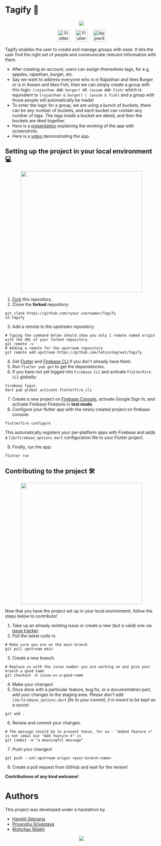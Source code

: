 # Tagify 💬


<p align="center">
  <img src="https://user-images.githubusercontent.com/37345795/205490455-f2794cab-7197-428d-8a53-b9b829f29e29.png"/>
</p>

<p  align="center">
<a  href="https://flutter.dev"  target="_blank"><img  height="39"  src="https://user-images.githubusercontent.com/37345795/205487266-9604e883-3bd3-45a5-b172-f4617d911ee3.png"  alt="Flutter Logo"></a> <a>&nbsp;&nbsp;&nbsp;</a>
<a  href="https://dart.dev/"  target="_blank"><img  height="39"  src="https://user-images.githubusercontent.com/37345795/205487289-bd04321b-3f3a-431d-9c29-7e8e4a22d43f.png"  alt="Flutter Logo"></a> <a>&nbsp;&nbsp;&nbsp;</a>
<a  href="https://firebase.google.com/"  target="_blank"><img  height="39"  src="https://user-images.githubusercontent.com/37345795/205487145-a7ad5e40-71e1-46d5-a828-ef82ee168885.png"  alt="Appwrite Logo"></a>
</p>

Tagify enables the user to create and manage groups with ease. It lets the user find the right set of people and communicate relevant information with them.
- After creating an account, users can assign themselves tags, for e.g. appdev, rajasthan, burger, etc.
- Say we want to address everyone who is in Rajasthan and likes Burger or is in Assam and likes Fish, then we can simply create a group with this logic: `(rajasthan AND burger) OR (assam AND fish)` which is equivalent to `(rajasthan & burger) | (assam & fish)` and a group with those people will automatically be made!
- To enter the logic for a group, we are using a bunch of buckets, there can be any number of buckets, and each bucket can contain any number of tags. The tags inside a bucket are `AND`ed, and then the buckets are `OR`ed together.
- Here is a [presentation](https://drive.google.com/file/d/1HFzEsUJGfNh_XIjrI4xhybGDt-T39Ijp/view) explaining the working of the app with screenshots.
- Here is a [video](https://drive.google.com/file/d/1ia9vZDcWBGl6M7pMer5KGyFjOuaQ4fOu/view?usp=share_link) demonstrating the app.

## Setting up the project in your local environment💻

<p align="center">
    <img src="https://user-images.githubusercontent.com/74055102/141175363-4c00515a-2658-475e-b510-394110d43ec5.png" height=400/>
</p>

1. [Fork](https://github.com/letsintegreat/Tagify/fork) this repository.
2. Clone the **forked** repository:
```
git clone https://github.com/<your username>/Tagify
cd Tagify
```
3. Add a remote to the upstream repository:
```
# Typing the command below should show you only 1 remote named origin with the URL of your forked repository
git remote -v
# Adding a remote for the upstream repository
git remote add upstream https://github.com/letsintegreat/Tagify
```
4. Get [Flutter](https://docs.flutter.dev/get-started/install) and [Firebase CLI](https://firebase.google.com/docs/cli?authuser=0&hl=en#install_the_firebase_cli) if you don't already have them.
5. Run `flutter pub get` to get the dependencies.
6. If you have not yet logged into `Firebase CLI` and activate `FlutterFire CLI` globally:
```
firebase login
dart pub global activate flutterfire_cli
```
7. Create a new project on [Firebase Console](https://console.firebase.google.com/), activate Google Sign In, and activate Firebase Firestore in **test mode**.
8. Configure your flutter app with the newly created project on firebase console:
```
flutterfire configure
```

This automatically registers your per-platform apps with Firebase and adds a `lib/firebase_options.dart` configuration file to your Flutter project.

9. Finally, run the app:
```
flutter run
```

## Contributing to the project 🛠

<p align="center">
    <img src="https://user-images.githubusercontent.com/74055102/141175911-fbefae23-d381-44b3-bcfb-d369cfb66659.png" height=400/>
</p>

Now that you have the project set up in your local environment, follow the steps below to contribute!

1. Take up an already existing issue or create a new (but a valid) one via [issue tracker](https://github.com/letsintegreat/Tagify/issues).
2. Pull the latest code in.
```
# Make sure you are on the main branch
git pull upstream main
```
3. Create a new branch.
```
# Replace xx with the issue number you are working on and give your branch a good name
git checkout -b issue-xx-a-good-name
```
4. Make your changes!
5. Once done with a particular feature, bug fix, or a documentation part, add your changes to the staging area. *Please don't add `lib/firebase_options.dart` file to your commit, it is meant to be kept as a secret.*
```
git add .
```
6. Review and commit your changes.
```
# The message should be in present tense, for ex - "Added feature x" is not ideal but "Add feature X" is
git commit -m "a meaningful message"
```
7. Push your changes!
```
git push --set-upstream origin <your-branch-name>
```
8. Create a pull request from GitHub and wait for the review!

**Contributions of any kind welcome!**

# Authors

This project was developed under a hackathon by

- [Harshit Seksaria](https://github.com/letsintegreat/)
- [Priyanshu Srivastava](https://github.com/GeekyPS)
- [Nishchay Nilabh](https://github.com/Rockhopper130)

<p align="center">
  <img src="https://user-images.githubusercontent.com/37345795/205490374-3b0bcefd-c48c-46f3-82ea-4db8c7afa98e.png"/>
</p>

